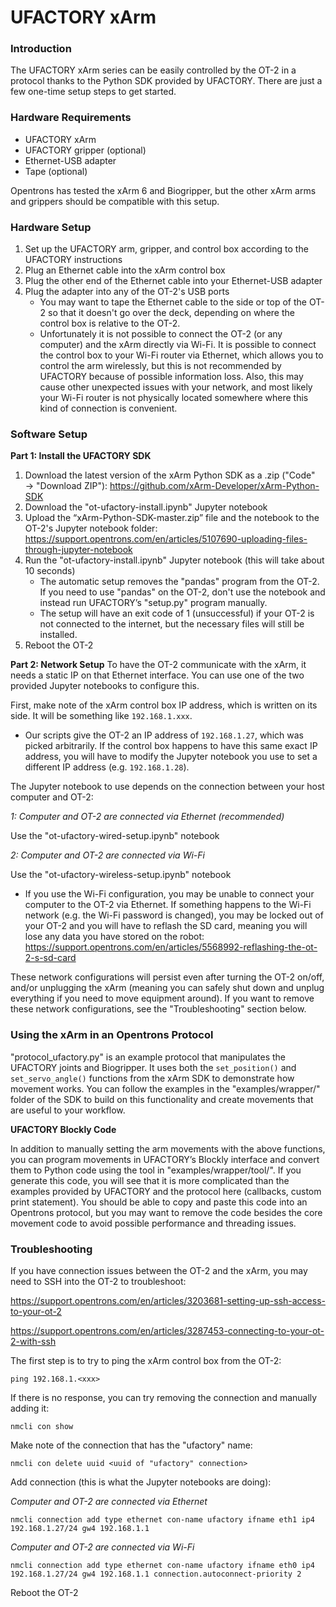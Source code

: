 # UFACTORY xArm

### Introduction

The UFACTORY xArm series can be easily controlled by the OT-2 in a protocol thanks to the Python SDK provided by UFACTORY. There are just a few one-time setup steps to get started.

### Hardware Requirements
* UFACTORY xArm
* UFACTORY gripper (optional)
* Ethernet-USB adapter
* Tape (optional)

Opentrons has tested the xArm 6 and Biogripper, but the other xArm arms and grippers should be compatible with this setup.

### Hardware Setup
1. Set up the UFACTORY arm, gripper, and control box according to the UFACTORY instructions
2. Plug an Ethernet cable into the xArm control box
3. Plug the other end of the Ethernet cable into your Ethernet-USB adapter
4. Plug the adapter into any of the OT-2's USB ports
   - You may want to tape the Ethernet cable to the side or top of the OT-2 so that it doesn't go over the deck, depending on where the control box is relative to the OT-2.
   - Unfortunately it is not possible to connect the OT-2 (or any computer) and the xArm directly via Wi-Fi. It is possible to connect the control box to your Wi-Fi router via Ethernet, which allows you to control the arm wirelessly, but this is not recommended by UFACTORY because of possible information loss. Also, this may cause other unexpected issues with your network, and most likely your Wi-Fi router is not physically located somewhere where this kind of connection is convenient.

### Software Setup
**Part 1: Install the UFACTORY SDK**
1. Download the latest version of the xArm Python SDK as a .zip ("Code" → "Download ZIP"): https://github.com/xArm-Developer/xArm-Python-SDK
2. Download the "ot-ufactory-install.ipynb" Jupyter notebook
3. Upload the “xArm-Python-SDK-master.zip” file and the notebook to the OT-2's Jupyter notebook folder: https://support.opentrons.com/en/articles/5107690-uploading-files-through-jupyter-notebook
4. Run the "ot-ufactory-install.ipynb" Jupyter notebook (this will take about 10 seconds)
   - The automatic setup removes the "pandas" program from the OT-2. If you need to use "pandas" on the OT-2, don't use the notebook and instead run UFACTORY’s "setup.py" program manually.
   - The setup will have an exit code of 1 (unsuccessful) if your OT-2 is not connected to the internet, but the necessary files will still be installed.
5. Reboot the OT-2

**Part 2: Network Setup**
To have the OT-2 communicate with the xArm, it needs a static IP on that Ethernet interface. You can use one of the two provided Jupyter notebooks to configure this.

First, make note of the xArm control box IP address, which is written on its side. It will be something like `192.168.1.xxx`.
* Our scripts give the OT-2 an IP address of `192.168.1.27`, which was picked arbitrarily. If the control box happens to have this same exact IP address, you will have to modify the Jupyter notebook you use to set a different IP address (e.g. `192.168.1.28`).

The Jupyter notebook to use depends on the connection between your host computer and OT-2:

*1: Computer and OT-2 are connected via Ethernet (recommended)*

Use the "ot-ufactory-wired-setup.ipynb" notebook

*2: Computer and OT-2 are connected via Wi-Fi*

Use the "ot-ufactory-wireless-setup.ipynb" notebook

* If you use the Wi-Fi configuration, you may be unable to connect your computer to the OT-2 via Ethernet. If something happens to the Wi-Fi network (e.g. the Wi-Fi password is changed), you may be locked out of your OT-2 and you will have to reflash the SD card, meaning you will lose any data you have stored on the robot: https://support.opentrons.com/en/articles/5568992-reflashing-the-ot-2-s-sd-card

These network configurations will persist even after turning the OT-2 on/off, and/or unplugging the xArm (meaning you can safely shut down and unplug everything if you need to move equipment around). If you want to remove these network configurations, see the "Troubleshooting" section below.

### Using the xArm in an Opentrons Protocol
"protocol_ufactory.py" is an example protocol that manipulates the UFACTORY joints and Biogripper. It uses both the `set_position()` and `set_servo_angle()` functions from the xArm SDK to demonstrate how movement works. You can follow the examples in the "examples/wrapper/" folder of the SDK to build on this functionality and create movements that are useful to your workflow.

**UFACTORY Blockly Code**

In addition to manually setting the arm movements with the above functions, you can program movements in UFACTORY’s Blockly interface and convert them to Python code using the tool in "examples/wrapper/tool/". If you generate this code, you will see that it is more complicated than the examples provided by UFACTORY and the protocol here (callbacks, custom print statement). You should be able to copy and paste this code into an Opentrons protocol, but you may want to remove the code besides the core movement code to avoid possible performance and threading issues.

### Troubleshooting
If you have connection issues between the OT-2 and the xArm, you may need to SSH into the OT-2 to troubleshoot:

https://support.opentrons.com/en/articles/3203681-setting-up-ssh-access-to-your-ot-2

https://support.opentrons.com/en/articles/3287453-connecting-to-your-ot-2-with-ssh

The first step is to try to ping the xArm control box from the OT-2:

`ping 192.168.1.<xxx>`

If there is no response, you can try removing the connection and manually adding it:

`nmcli con show`

Make note of the connection that has the "ufactory" name:

`nmcli con delete uuid <uuid of "ufactory" connection>`

Add connection (this is what the Jupyter notebooks are doing):

*Computer and OT-2 are connected via Ethernet*

`nmcli connection add type ethernet con-name ufactory ifname eth1 ip4 192.168.1.27/24 gw4 192.168.1.1`

*Computer and OT-2 are connected via Wi-Fi*

`nmcli connection add type ethernet con-name ufactory ifname eth0 ip4 192.168.1.27/24 gw4 192.168.1.1 connection.autoconnect-priority 2`

Reboot the OT-2
